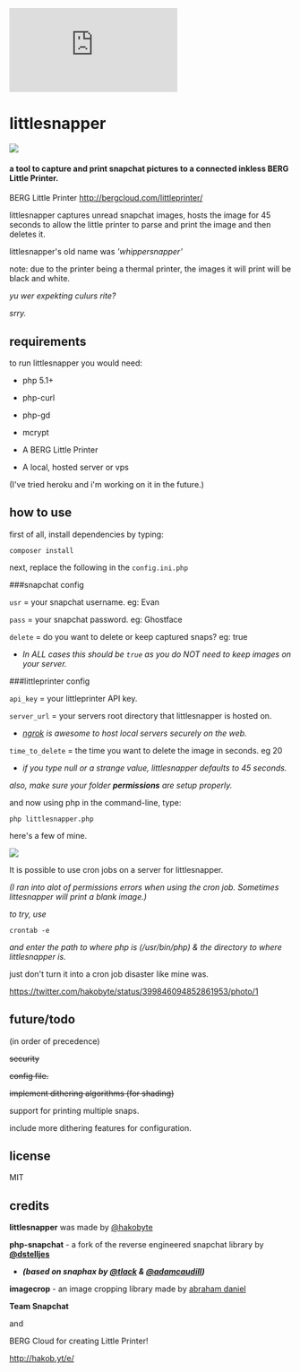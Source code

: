 ![](http://www.tiikoni.com/tis/view/image.php?id=c2cbb24)

# littlesnapper

![](http://hakobaito.co.uk/content/01389892049828525366.png)


#### a tool to capture and print snapchat pictures to a connected inkless BERG Little Printer.

BERG Little Printer
<http://bergcloud.com/littleprinter/>

littlesnapper captures unread snapchat images, hosts the image for 45 seconds to allow the little printer to parse and print the image and then deletes it.  

littlesnapper's old name was *'whippersnapper'* 

note: due to the printer being a thermal printer, the images it will print will be black and white.

_yu wer expekting culurs rite?_

_srry._

## requirements

to run littlesnapper you would need:

-   php 5.1+

-   php-curl

-	php-gd

-   mcrypt

-   A BERG Little Printer

-   A local, hosted server or vps

(I've tried heroku and i'm working on it in the future.)

## how to use

first of all, install dependencies by typing: 

```composer install```

next, replace the following in the ```config.ini.php```

###snapchat config

```usr``` = your snapchat username. eg: Evan 

```pass``` = your snapchat password. eg: Ghostface

```delete``` = do you want to delete or keep captured snaps? eg: true
	
+ _In ALL cases this should be ```true``` as you do NOT need to keep images on your server._ 


###littleprinter config

```api_key``` = your littleprinter API key.

```server_url``` = your servers root directory that littlesnapper is hosted on.

+ _[ngrok](https://ngrok.com/) is awesome to host local servers securely on the web._ 

```time_to_delete``` = the time you want to delete the image in seconds. eg 20

+	_if you type null or a strange value, littlesnapper defaults to 45 seconds._

_also, make sure your folder **permissions** are setup properly._

and now using php in the command-line, type:

    php littlesnapper.php
    
here's a few of mine.

![](http://www.hakobaito.co.uk/content/687474703a2f2f7331362e706f7374696d672e6f72672f7475726474653464312f494d475f303036332e6a7067.jpg)

It is possible to use cron jobs on a server for littlesnapper.

_(I ran into alot of permissions errors when using the cron job. Sometimes littesnapper will print a blank image.)_

_to try, use_

    crontab -e
    
_and enter the path to where php is (/usr/bin/php) & the directory to where littlesnapper is._

just don't turn it into a cron job disaster like mine was.

<https://twitter.com/hakobyte/status/399846094852861953/photo/1>

## future/todo

(in order of precedence)

<del>security<del>

<del>config file.<del>

<del>implement dithering algorithms (for shading)<del>

support for printing multiple snaps.

include more dithering features for configuration.

## license

MIT

## credits

**littlesnapper** was made by [@hakobyte][@hakobyte]

**php-snapchat** - a fork of the reverse engineered snapchat library by **[@dstelljes][@dstelljes]** 

+ _**(based on snaphax by [@tlack][@tlack] & [@adamcaudill][@adamcaudill])**_



**imagecrop** - an image cropping library made by [abraham daniel][@abrahamdaniel]


**Team Snapchat**

and

BERG Cloud for creating Little Printer!

http://hakob.yt/e/

  [@hakobyte]: https://twitter.com/hakobyte
  [@dstelljes]: https://github.com/dstelljes
  [@tlack]: https://twitter.com/tlack
  [@adamcaudill]: https://twitter.com/adamcaudill
  [@abrahamdaniel]:https://github.com/abrahamdaniel/imageCrop
